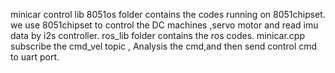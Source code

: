 minicar control lib 8051os folder contains the codes running on 8051chipset. we use 8051chipset to control the DC machines ,servo motor and read imu data by i2s controller. ros_lib folder contains the ros codes. minicar.cpp subscribe the cmd_vel topic , Analysis the cmd,and then send control cmd to uart port.
